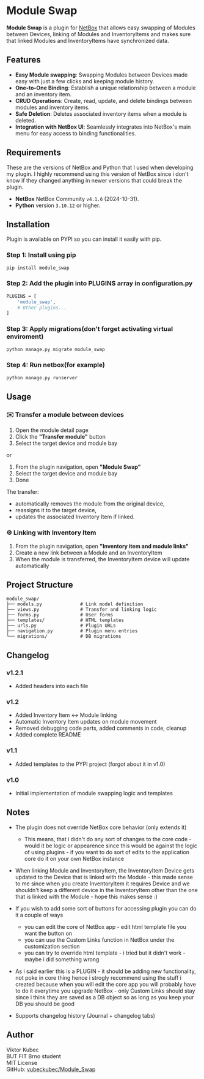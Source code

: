 # Module Swap
**Module Swap** is a plugin for [NetBox](https://github.com/netbox-community/netbox) that allows easy swapping of Modules between Devices, linking of Modules and InventoryItems and makes sure that linked Modules and InventoryItems have synchronized data.

## Features
- **Easy Module swapping**: Swapping Modules between Devices made easy with just a few clicks and keeping module history.
- **One-to-One Binding**: Establish a unique relationship between a module and an inventory item.
- **CRUD Operations**: Create, read, update, and delete bindings between modules and inventory items.
- **Safe Deletion**: Deletes associated inventory items when a module is deleted.
- **Integration with NetBox UI**: Seamlessly integrates into NetBox's main menu for easy access to binding functionalities.

## Requirements
These are the versions of NetBox and Python that I used when developing my plugin. I highly recommend using this version of NetBox since i don't know if they changed anything in newer versions that could break the plugin.

- **NetBox** NetBox Community `v4.1.6` (2024-10-31).
- **Python** version `3.10.12` or higher.

## Installation
Plugin is available on PYPI so you can install it easily with pip.
### Step 1: Install using pip
```bash
pip install module_swap
```
### Step 2: Add the plugin into PLUGINS array in configuration.py
```bash
PLUGINS = [
    'module_swap',
    # Other plugins...
]
```
### Step 3: Apply migrations(don't forget activating virtual enviroment)
```bash
python manage.py migrate module_swap
```
### Step 4: Run netbox(for example)
```bash
python manage.py runserver
```

## Usage
### ✉️ Transfer a module between devices
1. Open the module detail page
2. Click the **"Transfer module"** button
3. Select the target device and module bay

or

1. From the plugin navigation, open **"Module Swap"**
2. Select the target device and module bay
3. Done

The transfer:
- automatically removes the module from the original device,
- reassigns it to the target device,
- updates the associated Inventory Item if linked.

### ⚙️ Linking with Inventory Item
1. From the plugin navigation, open **"Inventory item and module links"**
2. Create a new link between a Module and an InventoryItem
3. When the module is transferred, the InventoryItem device will update automatically

## Project Structure
```
module_swap/
├── models.py              # Link model definition
├── views.py               # Transfer and linking logic
├── forms.py               # User forms
├── templates/             # HTML templates
├── urls.py                # Plugin URLs
├── navigation.py          # Plugin menu entries
└── migrations/            # DB migrations
```

## Changelog
### v1.2.1
- Added headers into each file

### v1.2
- Added Inventory Item ↔ Module linking
- Automatic Inventory Item updates on module movement
- Removed debugging code parts, added comments in code, cleanup
- Added complete README

### v1.1
- Added templates to the PYPI project (forgot about it in v1.0)

### v1.0
- Initial implementation of module swapping logic and templates

## Notes
- The plugin does not override NetBox core behavior (only extends it)
    - This means, that i didn't do any sort of changes to the core code - would it be logic or appearence since this would be against the logic of using plugins - if you want to do sort of edits to the application core do it on your own NetBox instance  

- When linking Module and InventoryItem, the InventoryItem Device gets updated to the Device that is linked with the Module - this made sense to me since when you create InventoryItem it requires Device and we shouldn't keep a different device in the InventoryItem other than the one that is linked with the Module - hope this makes sense :)

- If you wish to add some sort of buttons for accessing plugin you can do it a couple of ways
    - you can edit the core of NetBox app - edit html template file you want the button on
    - you can use the Custom Links function in NetBox under the customization section
    - you can try to override html template - i tried but it didn't work - maybe i did something wrong

- As i said earlier this is a PLUGIN - it should be adding new functionality, not poke in core thing hence i strogly recommend using the stuff i created because when you will edit the core app you will probably have to do it everytime you upgrade NetBox - only Custom Links should stay since i think they are saved as a DB object so as long as you keep your DB you should be good

- Supports changelog history (Journal + changelog tabs)

## Author
Viktor Kubec  
BUT FIT Brno student  
MIT License  
GitHub: [vubeckubec/Module_Swap](https://github.com/vubeckubec/Module_Swap)
